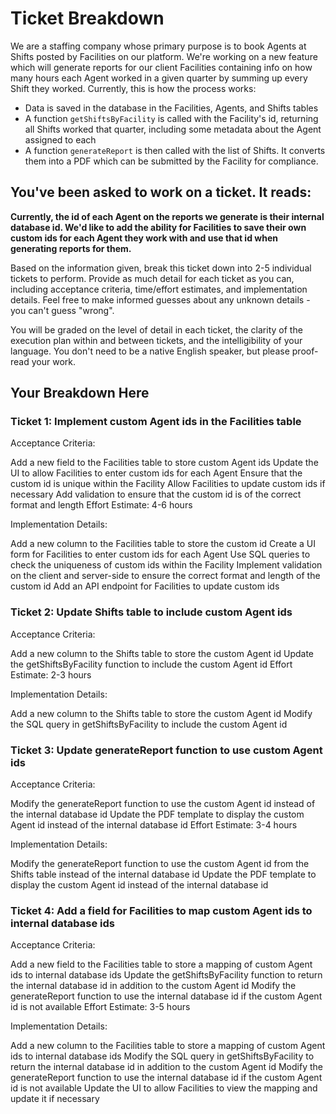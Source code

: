 # Ticket Breakdown

We are a staffing company whose primary purpose is to book Agents at Shifts posted by Facilities on our platform. We're working on a new feature which will generate reports for our client Facilities containing info on how many hours each Agent worked in a given quarter by summing up every Shift they worked. Currently, this is how the process works:

- Data is saved in the database in the Facilities, Agents, and Shifts tables
- A function `getShiftsByFacility` is called with the Facility's id, returning all Shifts worked that quarter, including some metadata about the Agent assigned to each
- A function `generateReport` is then called with the list of Shifts. It converts them into a PDF which can be submitted by the Facility for compliance.

## You've been asked to work on a ticket. It reads:

**Currently, the id of each Agent on the reports we generate is their internal database id. We'd like to add the ability for Facilities to save their own custom ids for each Agent they work with and use that id when generating reports for them.**

Based on the information given, break this ticket down into 2-5 individual tickets to perform. Provide as much detail for each ticket as you can, including acceptance criteria, time/effort estimates, and implementation details. Feel free to make informed guesses about any unknown details - you can't guess "wrong".

You will be graded on the level of detail in each ticket, the clarity of the execution plan within and between tickets, and the intelligibility of your language. You don't need to be a native English speaker, but please proof-read your work.

## Your Breakdown Here

### Ticket 1: Implement custom Agent ids in the Facilities table

Acceptance Criteria:

Add a new field to the Facilities table to store custom Agent ids
Update the UI to allow Facilities to enter custom ids for each Agent
Ensure that the custom id is unique within the Facility
Allow Facilities to update custom ids if necessary
Add validation to ensure that the custom id is of the correct format and length
Effort Estimate: 4-6 hours

Implementation Details:

Add a new column to the Facilities table to store the custom id
Create a UI form for Facilities to enter custom ids for each Agent
Use SQL queries to check the uniqueness of custom ids within the Facility
Implement validation on the client and server-side to ensure the correct format and length of the custom id
Add an API endpoint for Facilities to update custom ids

### Ticket 2: Update Shifts table to include custom Agent ids

Acceptance Criteria:

Add a new column to the Shifts table to store the custom Agent id
Update the getShiftsByFacility function to include the custom Agent id
Effort Estimate: 2-3 hours

Implementation Details:

Add a new column to the Shifts table to store the custom Agent id
Modify the SQL query in getShiftsByFacility to include the custom Agent id

### Ticket 3: Update generateReport function to use custom Agent ids

Acceptance Criteria:

Modify the generateReport function to use the custom Agent id instead of the internal database id
Update the PDF template to display the custom Agent id instead of the internal database id
Effort Estimate: 3-4 hours

Implementation Details:

Modify the generateReport function to use the custom Agent id from the Shifts table instead of the internal database id
Update the PDF template to display the custom Agent id instead of the internal database id

### Ticket 4: Add a field for Facilities to map custom Agent ids to internal database ids

Acceptance Criteria:

Add a new field to the Facilities table to store a mapping of custom Agent ids to internal database ids
Update the getShiftsByFacility function to return the internal database id in addition to the custom Agent id
Modify the generateReport function to use the internal database id if the custom Agent id is not available
Effort Estimate: 3-5 hours

Implementation Details:

Add a new column to the Facilities table to store a mapping of custom Agent ids to internal database ids
Modify the SQL query in getShiftsByFacility to return the internal database id in addition to the custom Agent id
Modify the generateReport function to use the internal database id if the custom Agent id is not available
Update the UI to allow Facilities to view the mapping and update it if necessary
